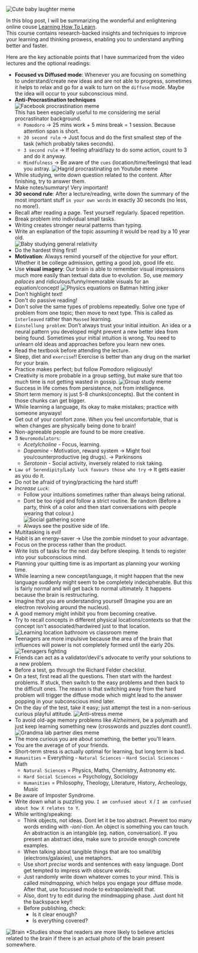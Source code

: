 ![Cute baby laughter meme](assets/love-learning.png "Yeah right")

In this blog post, I will be summarizing the wonderful and enlightening online couse [Learning How To Learn](https://www.coursera.org/learn/learning-how-to-learn).  
This course contains research-backed insights and techniques to improve your learning and thinking prowess, enabling you to understand anything better and faster.  

Here are the key actionable points that I have summarized from the video lectures and the optional readings:  

 - **Focused vs Diffused mode**: Whenever you are focusing on something to understand/create new ideas and are not able to progress, sometimes it helps to relax and go for a walk to turn on the `diffuse` mode. Maybe the idea will occur to your subconscious mind.
 - **Anti-Procrastination techniques**  
   ![Facebook procrastination meme](assets/procrastination-fb.jpg "Give your smartphone to me and get a feature phone")  
   This has been especially useful to me considering me serial procrastinator background.
   - `Pomodoro` -> 25 mins work + 5 mins break = 1 session. Because attention span is short.
   - `20 second rule` -> Just focus and do the first smallest step of the task (which probably takes seconds).
   - `3 second rule` -> If feeling afraid/lazy to do some action, count to 3 and do it anyway.
   - `Mindfulness` -> Be aware of the `cues` (location/time/feelings) that lead you astray.
   ![Hagrid procrastinating on Youtube meme](assets/procrastination_yt.png "Could have been way worse")
 - While studying, write down question related to the content. After finishing, try to answer them.
 - Make notes/summary! Very important!
 - **30 second rule**: After a lecture/reading, write down the summary of the most important stuff `in your own words` in exactly 30 seconds (no less, no more!).
 - Recall after reading a page. Test yourself regularly. Spaced repetition.
 - Break problem into individual small tasks.
 - Writing creates stronger neural patterns than typing.
 - Write an explanation of the topic assuming it would be read by a 10 year old.  
   ![Baby studying general relativity](assets/baby-relativity.jpg "The pressure is too damn high")
 - Do the hardest thing first!
 - **Motivation**: Always remind yourself of the objective for your effort. Whether it be college admission, getting a good job, good life etc.
 - Use **visual imagery**: Our brain is able to remember visual impressions much more easily than textual data due to evolution. So, use *memory palaces* and ridiculous/funny/memorable visuals for an equation/concept!
   ![Physics equations on Batman hitting joker](assets/batman-physics.jpg "Calculate the loudness of Joker's laughter in Decibels")
 - Don't highlight text!
 - Don't do passive reading!
 - Don't solve the same types of problems repeatedly. Solve one type of problem from one topic; then move to next type.
   This is called as `Interleaved` rather than `Massed` learning.
 - `Einstellung problem`: Don’t always trust your initial intuition. An idea or a neural pattern you developed might prevent a new better idea from being found. Sometimes your initial intuition is wrong. You need to unlearn old ideas and approaches before you learn new ones.
 - Read the textbook before attending the lecture.
 - Sleep, diet and `exercise`!! Exercise is better than any drug on the market for your brain. 
 - Practice makes perfect; but follow Pomodoro religiously!
 - Creativity is more probable in a group setting, but make sure that too much time is not getting wasted in gossip.
   ![Group study meme](assets/group-study-meme.jpg)
 - Success in life comes from persistence, not from intelligence.
 - Short term memory is just 5-8 chunks(concepts). But the content in those chunks can get bigger.
 - While learning a language, its okay to make mistakes; practice with someone anyways!
 - Get out of your comfort zone. When you feel uncomfortable, that is when changes are physically being done to brain!
 - Non-agreeable people are found to be more creative.
 - 3 `Neuromodulators`:
   - *Acetylcholine* - Focus, learning.
   - *Dopamine* - Motivation, reward system -> Might fool you/counterproductive (eg drugs). -> Parkinsons
   - *Serotonin* - Social activity, inversely related to risk taking.
 - `Law of Serendipity`/`Lady luck favours those who try` -> It gets easier as you do it.
 - Do not be afraid of trying/practicing the hard stuff!
 - *Increase `Luck`*:
   - Follow your intuitions sometimes rather than always being rational.
   - Dont be too rigid and follow a strict routine. Be random (Before a party, think of a color and then start conversations with people wearing that colour.)  
     ![Social gathering scene](assets/party.jpg "Go talk to them and get embarassed")
   - Always see the positive side of life.
 - Multitasking is evil!
 - Habit is an energy-saver -> Use the zombie mindset to your advantage.
 - Focus on the process rather than the product.
 - Write lists of tasks for the next day before sleeping. It tends to register into your subconscious mind.
 - Planning your quitting time is as important as planning your working time.
 - While learning a new concept/language, it might happen that the new language suddenly might seem to be completely indecipherable. But this is fairly normal and will get back to normal ultimately. It happens because the brain is restructuring.
 - Imagine that you are understanding yourself (Imagine you are an electron revolving around the nucleus).
 - A good memory might inhibit you from becoming creative.
 - Try to recall concepts in different physical locations/contexts so that the concept isn't associated/hardwired just to that location.
   ![Learning location bathroom vs classroom meme](assets/contextual-independent-learning-washroom.jpg "I cant do it even in the washroom")
 - Teenagers are more impulsive because the area of the brain that influences will power is not completely formed until the early 20s.
   ![Teenagers fighting](assets/teenage-fight.jpg "Teenagers are stupid")
 - Friends can act as a validator/devil's advocate to verify your solutions to a new problem.
 - Before a test, go through the Richard Felder checklist.
 - On a test, first read all the questions. Then start with the hardest problems. If stuck, then switch to the easy problems and then back to the difficult ones. The reason is that switching away from the hard problem will trigger the diffuse mode which might lead to the answer popping in your subconscious mind later.
 - On the day of the test, take it easy; just attempt the test in a non-serious curious playful attitude.
   ![Anti-stress meme](assets/exam-stress.jpg "Chill")
 - To avoid old-age memory problems like *Alzheimers*, be a polymath and just keep learning something new (crosswords and puzzles dont count!).
   ![Grandma lab partner dies meme](assets/old-age-memory.png "I hope I dont go to hell")
 - The more curious you are about something, the better you'll learn.
 - You are the average of of your friends.
 - Short-term stress is actually optimal for learning, but long term is bad.
 - `Humanities` = Everything - `Natural Sciences` - `Hard Social Sciences` - Math  
   - `Natural Sciences` = Physics, Maths, Chemistry, Astronomy etc.  
   - `Hard Social Sciences` = Psychology, Sociology  
   - `Humanities` = Philosophy, Theology, Literature, History, Archeology, Music  
 - Be aware of Imposter Syndrome.
 - Write down what is puzzling you. `I am confused about X` / `I am confused about how X relates to Y`.
 - While writing/speaking:
   - Think objects, not ideas. Dont let it be too abstract. Prevent too many words ending with *-ion*/*-tion*. An object    is something you can touch. An abstraction is an intangible (eg. nation, conversation).
    If you present an abstract idea, make sure to provide enough concrete examples.
   - When talking about tangible things that are too small/big (electrons/galaxies), use metaphors.
   - Use short *precise* words and sentences with easy language. Dont get tempted to impress with obscure words.
   - Just randomly write down whatever comes to your mind. This is called *mindmapping*, which helps you engage your diffuse mode. After that, use focussed mode to extrapolate/edit that. 
   - Also, dont try to edit during the mindmapping phase. Just dont hit the backspace key!!
   - Before publishing, check:  
     - Is it clear enough?  
     - Is everything covered?


![Brain](assets/brain.jpg "Your brain with all the bullshit around it" )
*Studies show that readers are more likely to believe articles related to the brain if there is an actual photo of the brain present somewhere.